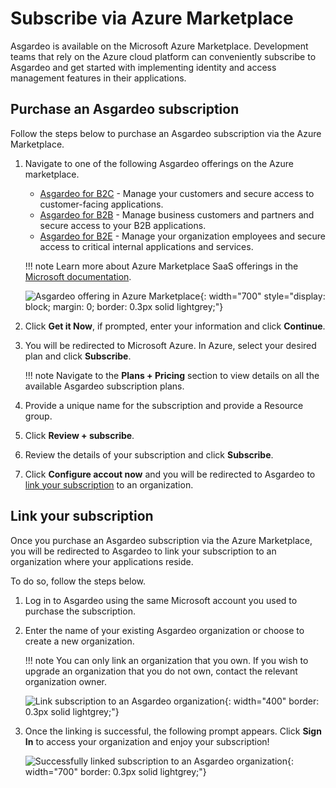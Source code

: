 # Subscribe via Azure Marketplace

Asgardeo is available on the Microsoft Azure Marketplace. Development teams that rely on the Azure cloud platform can conveniently subscribe to Asgardeo and get started with implementing identity and access management features in their applications.

## Purchase an Asgardeo subscription

Follow the steps below to purchase an Asgardeo subscription via the Azure Marketplace.

1. Navigate to one of the following Asgardeo offerings on the Azure marketplace.

    - [Asgardeo for B2C](https://azuremarketplace.microsoft.com/en-us/marketplace/apps/wso2inc1602241248883.asgardeo_b2c?tab=Overview) - Manage your customers and secure access to customer-facing applications.
    - [Asgardeo for B2B](https://azuremarketplace.microsoft.com/en-us/marketplace/apps/wso2inc1602241248883.asgardeo_b2b?tab=Overview) - Manage business customers and partners and secure access to your B2B applications.
    - [Asgardeo for B2E](https://azuremarketplace.microsoft.com/en-us/marketplace/apps/wso2inc1602241248883.asgardeo_b2e?tab=Overview) - Manage your organization employees and secure access to critical internal applications and services.

    !!! note
        Learn more about Azure Marketplace SaaS offerings in the [Microsoft documentation](https://learn.microsoft.com/en-us/marketplace/purchase-saas-offer-in-azure-portal).

    ![Asgardeo offering in Azure Marketplace]({{base_path}}/assets/img/guides/subscriptions/asgardeo-offering-azure-marketplace.png){: width="700" style="display: block; margin: 0; border: 0.3px solid lightgrey;"}


2. Click **Get it Now**, if prompted, enter your information and click **Continue**.

3. You will be redirected to Microsoft Azure. In Azure, select your desired plan and click **Subscribe**.

    !!! note
        Navigate to the **Plans + Pricing** section to view details on all the available Asgardeo subscription plans.

4. Provide a unique name for the subscription and provide a Resource group.

5. Click **Review + subscribe**.

6. Review the details of your subscription and click **Subscribe**.

7. Click **Configure accout now** and you will be redirected to Asgardeo to [link your subscription](#link-your-subscription) to an organization.


## Link your subscription

Once you purchase an Asgardeo subscription via the Azure Marketplace, you will be redirected to Asgardeo to link your subscription to an organization where your applications reside.

To do so, follow the steps below.

1. Log in to Asgardeo using the same Microsoft account you used to purchase the subscription.

2. Enter the name of your existing Asgardeo organization or choose to create a new organization.

    !!! note
        You can only link an organization that you own. If you wish to upgrade an organization that you do not own, contact the relevant organization owner.

    ![Link subscription to an Asgardeo organization]({{base_path}}/assets/img/guides/subscriptions/link-asgardeo-subscription-with-organization.png){: width="400" border: 0.3px solid lightgrey;"}

3. Once the linking is successful, the following prompt appears. Click **Sign In** to access your organization and enjoy your subscription!

    ![Successfully linked subscription to an Asgardeo organization]({{base_path}}/assets/img/guides/subscriptions/subscription-link-successful.png){: width="700" border: 0.3px solid lightgrey;"}